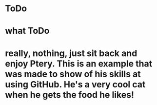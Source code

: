 # ToDo
# what ToDo
# really, nothing, just sit back and enjoy Ptery. This is an example that was made to show of his skills at using GitHub. He's a very cool cat when he gets the food he likes!
